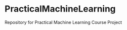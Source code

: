 PracticalMachineLearning
========================

Repository for Practical Machine Learning Course Project
